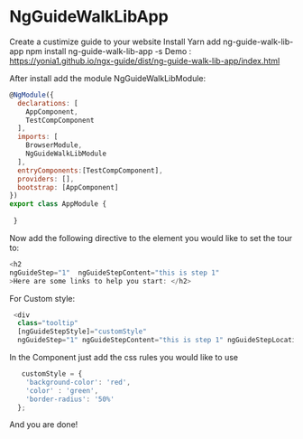 # NgGuideWalkLibApp

Create a custimize guide to your website 
Install 
Yarn add ng-guide-walk-lib-app
npm install ng-guide-walk-lib-app -s
Demo : https://yonia1.github.io/ngx-guide/dist/ng-guide-walk-lib-app/index.html

After install add the module NgGuideWalkLibModule: 

```javascript
@NgModule({
  declarations: [
    AppComponent,
    TestCompComponent
  ],
  imports: [
    BrowserModule,
    NgGuideWalkLibModule
  ],
  entryComponents:[TestCompComponent],
  providers: [],
  bootstrap: [AppComponent]
})
export class AppModule {
  
 }
```


Now add the following directive to the element you would like to set the tour to: 
```javascript
<h2
ngGuideStep="1"  ngGuideStepContent="this is step 1"
>Here are some links to help you start: </h2>
  ```

For Custom style:
```javascript
 <div 
  class="tooltip"
  [ngGuideStepStyle]="customStyle"
  ngGuideStep="1" ngGuideStepContent="this is step 1" ngGuideStepLocation='bottom'>

  ```
  In the Component just add the css rules you would like to use 
```javascript
   customStyle = {
    'background-color': 'red',
    'color' : 'green',
    'border-radius': '50%'
  };

  ```

  And you are done!